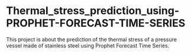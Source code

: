 # Thermal_stress_prediction_using-PROPHET-FORECAST-TIME-SERIES
This project is about the prediction of the thermal stress of a pressure vessel made of stainless steel using Prophet Forecast Time Series.
